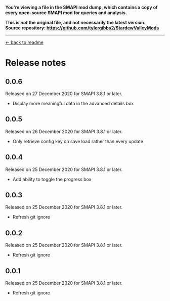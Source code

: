 **You're viewing a file in the SMAPI mod dump, which contains a copy of every open-source SMAPI mod
for queries and analysis.**

**This is _not_ the original file, and not necessarily the latest version.**  
**Source repository: https://github.com/tylergibbs2/StardewValleyMods**

----

[← back to readme](README.md)

# Release notes

## 0.0.6
Released on 27 December 2020 for SMAPI 3.8.1 or later.

- Display more meaningful data in the advanced details box

## 0.0.5
Released on 26 December 2020 for SMAPI 3.8.1 or later.

- Only retrieve config key on save load rather than every update

## 0.0.4
Released on 25 December 2020 for SMAPI 3.8.1 or later.

- Add ability to toggle the progress box

## 0.0.3
Released on 25 December 2020 for SMAPI 3.8.1 or later.

- Refresh git ignore

## 0.0.2
Released on 25 December 2020 for SMAPI 3.8.1 or later.

- Refresh git ignore

## 0.0.1
Released on 25 December 2020 for SMAPI 3.8.1 or later.

- Refresh git ignore